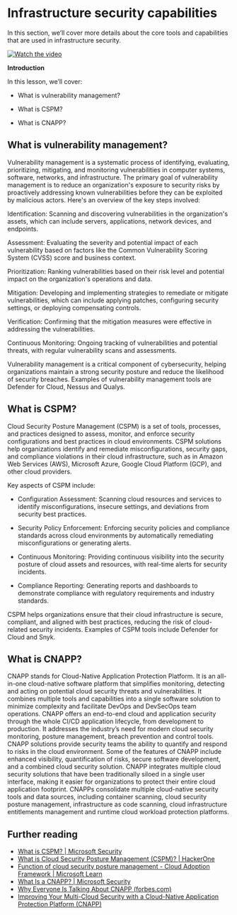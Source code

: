 # Infrastructure security capabilities

In this section, we’ll cover more details about the core tools and capabilities that are used in infrastructure security.

[![Watch the video](images/6-2_placeholder.png)](https://learn-video.azurefd.net/vod/player?id=cc87bbae-0fea-4899-9f09-868724719b96)

**Introduction**

In this lesson, we’ll cover:

- What is vulnerability management?

- What is CSPM?

- What is CNAPP?

## What is vulnerability management?

Vulnerability management is a systematic process of identifying, evaluating, prioritizing, mitigating, and monitoring vulnerabilities in computer systems, software, networks, and infrastructure. The primary goal of vulnerability management is to reduce an organization's exposure to security risks by proactively addressing known vulnerabilities before they can be exploited by malicious actors. Here's an overview of the key steps involved:

Identification: Scanning and discovering vulnerabilities in the organization's assets, which can include servers, applications, network devices, and endpoints.

Assessment: Evaluating the severity and potential impact of each vulnerability based on factors like the Common Vulnerability Scoring System (CVSS) score and business context.

Prioritization: Ranking vulnerabilities based on their risk level and potential impact on the organization's operations and data.

Mitigation: Developing and implementing strategies to remediate or mitigate vulnerabilities, which can include applying patches, configuring security settings, or deploying compensating controls.

Verification: Confirming that the mitigation measures were effective in addressing the vulnerabilities.

Continuous Monitoring: Ongoing tracking of vulnerabilities and potential threats, with regular vulnerability scans and assessments.

Vulnerability management is a critical component of cybersecurity, helping organizations maintain a strong security posture and reduce the likelihood of security breaches. Examples of vulnerability management tools are Defender for Cloud, Nessus and Qualys.

## What is CSPM?

Cloud Security Posture Management (CSPM) is a set of tools, processes, and practices designed to assess, monitor, and enforce security configurations and best practices in cloud environments. CSPM solutions help organizations identify and remediate misconfigurations, security gaps, and compliance violations in their cloud infrastructure, such as in Amazon Web Services (AWS), Microsoft Azure, Google Cloud Platform (GCP), and other cloud providers.

Key aspects of CSPM include:

- Configuration Assessment: Scanning cloud resources and services to identify misconfigurations, insecure settings, and deviations from security best practices.

- Security Policy Enforcement: Enforcing security policies and compliance standards across cloud environments by automatically remediating misconfigurations or generating alerts.

- Continuous Monitoring: Providing continuous visibility into the security posture of cloud assets and resources, with real-time alerts for security incidents.

- Compliance Reporting: Generating reports and dashboards to demonstrate compliance with regulatory requirements and industry standards.

CSPM helps organizations ensure that their cloud infrastructure is secure, compliant, and aligned with best practices, reducing the risk of cloud-related security incidents. Examples of CSPM tools include Defender for Cloud and Snyk.

## What is CNAPP?

CNAPP stands for Cloud-Native Application Protection Platform. It is an all-in-one cloud-native software platform that simplifies monitoring, detecting and acting on potential cloud security threats and vulnerabilities. It combines multiple tools and capabilities into a single software solution to minimize complexity and facilitate DevOps and DevSecOps team operations. CNAPP offers an end-to-end cloud and application security through the whole CI/CD application lifecycle, from development to production. It addresses the industry’s need for modern cloud security monitoring, posture management, breach prevention and control tools. CNAPP solutions provide security teams the ability to quantify and respond to risks in the cloud environment. Some of the features of CNAPP include enhanced visibility, quantification of risks, secure software development, and a combined cloud security solution. CNAPP integrates multiple cloud security solutions that have been traditionally siloed in a single user interface, making it easier for organizations to protect their entire cloud application footprint. CNAPPs consolidate multiple cloud-native security tools and data sources, including container scanning, cloud security posture management, infrastructure as code scanning, cloud infrastructure entitlements management and runtime cloud workload protection platforms.

## Further reading

- <a href="https://www.microsoft.com/security/business/security-101/what-is-cspm?WT.mc_id=academic-96948-sayoung" target="_blank">What is CSPM? | Microsoft Security</a>
- <a href="https://www.hackerone.com/knowledge-center/what-cloud-security-posture-management" target="_blank">What is Cloud Security Posture Management (CSPM)? | HackerOne</a>
- <a href="https://learn.microsoft.com/azure/cloud-adoption-framework/organize/cloud-security-posture-management?WT.mc_id=academic-96948-sayoung" target="_blank">Function of cloud security posture management - Cloud Adoption Framework | Microsoft Learn</a>
- <a href="https://www.microsoft.com/security/business/security-101/what-is-cnapp?WT.mc_id=academic-96948-sayoung" target="_blank">What Is a CNAPP? | Microsoft Security</a>
- <a href="https://www.forbes.com/sites/forbestechcouncil/2021/12/10/why-everyone-is-talking-about-cnapp/?sh=567275ca1549" target="_blank">Why Everyone Is Talking About CNAPP (forbes.com)</a>
- <a href="https://www.youtube.com/watch?v=5w42kQ_QjZg&t=212s" target="_blank">Improving Your Multi-Cloud Security with a Cloud-Native Application Protection Platform (CNAPP)</a>
